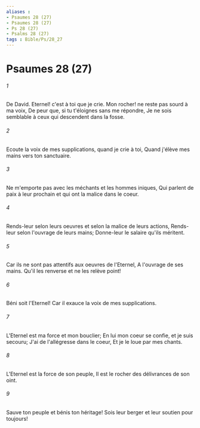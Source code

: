 ```yaml
---
aliases : 
- Psaumes 28 (27)
- Psaumes 28 (27)
- Ps 28 (27)
- Psalms 28 (27)
tags : Bible/Ps/28_27
---
```


# Psaumes 28 (27)

###### 1
De David. Eternel! c'est à toi que je crie. Mon rocher! ne reste pas sourd à ma voix, De peur que, si tu t'éloignes sans me répondre, Je ne sois semblable à ceux qui descendent dans la fosse.
###### 2
Ecoute la voix de mes supplications, quand je crie à toi, Quand j'élève mes mains vers ton sanctuaire.
###### 3
Ne m'emporte pas avec les méchants et les hommes iniques, Qui parlent de paix à leur prochain et qui ont la malice dans le coeur.
###### 4
Rends-leur selon leurs oeuvres et selon la malice de leurs actions, Rends-leur selon l'ouvrage de leurs mains; Donne-leur le salaire qu'ils méritent.
###### 5
Car ils ne sont pas attentifs aux oeuvres de l'Eternel, A l'ouvrage de ses mains. Qu'il les renverse et ne les relève point!
###### 6
Béni soit l'Eternel! Car il exauce la voix de mes supplications.
###### 7
L'Eternel est ma force et mon bouclier; En lui mon coeur se confie, et je suis secouru; J'ai de l'allégresse dans le coeur, Et je le loue par mes chants.
###### 8
L'Eternel est la force de son peuple, Il est le rocher des délivrances de son oint.
###### 9
Sauve ton peuple et bénis ton héritage! Sois leur berger et leur soutien pour toujours!
